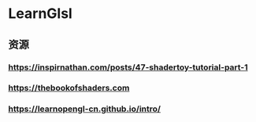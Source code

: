 # LearnGlsl
## 资源
### https://inspirnathan.com/posts/47-shadertoy-tutorial-part-1
### https://thebookofshaders.com
### https://learnopengl-cn.github.io/intro/
